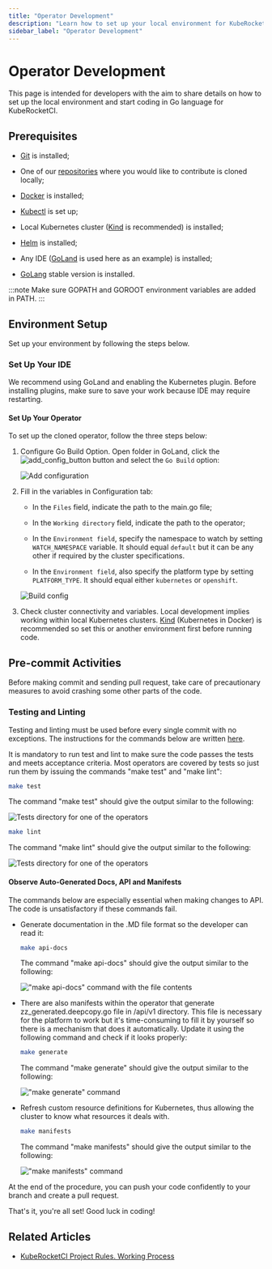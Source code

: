 ```yaml
---
title: "Operator Development"
description: "Learn how to set up your local environment for KubeRocketCI operator development with Go language, including IDE setup, pre-commit activities, testing, and linting."
sidebar_label: "Operator Development"
---
```

<!-- markdownlint-disable MD025 -->

# Operator Development

<head>
  <link rel="canonical" href="https://docs.kuberocketci.io/docs/developer-guide/local-development" />
</head>

This page is intended for developers with the aim to share details on how to set up the local environment and start coding in Go language for KubeRocketCI.

## Prerequisites

* [Git](https://github.com/git-guides/install-git) is installed;

* One of our [repositories](https://github.com/epam/edp-install/blob/master/README.md#edp-repositories-description) where you would like to contribute is cloned locally;

* [Docker](https://docs.docker.com/engine/install/) is installed;

* [Kubectl](https://kubernetes.io/docs/setup/) is set up;

* Local Kubernetes cluster ([Kind](https://kind.sigs.k8s.io/) is recommended) is installed;

* [Helm](https://helm.sh/docs/intro/install/) is installed;

* Any IDE ([GoLand](https://www.jetbrains.com/go/) is used here as an example) is installed;

* [GoLang](https://go.dev/dl/) stable version is installed.

:::note
  Make sure GOPATH and GOROOT environment variables are added in PATH.
:::

## Environment Setup

Set up your environment by following the steps below.

### Set Up Your IDE

We recommend using  GoLand  and enabling the  Kubernetes  plugin. Before installing plugins, make sure to save your work because IDE may require restarting.

#### Set Up Your Operator

To set up the cloned operator, follow the three steps below:

1. Configure Go Build Option. Open folder in GoLand, click the ![add_config_button](../assets/developer-guide/add_config_button.png "add_config_button") button and select the `Go Build` option:

    ![Add configuration](../assets/developer-guide/add_configuration.png "Add configuration")

2. Fill in the variables in Configuration tab:

    * In the `Files` field, indicate the path to the main.go file;

    * In the `Working directory` field, indicate the path to the operator;

    * In the `Environment field`, specify the namespace to watch by setting `WATCH_NAMESPACE` variable. It should equal `default` but it can be any other if required by the cluster specifications.

    * In the `Environment field`, also specify the platform type by setting `PLATFORM_TYPE`. It should equal either `kubernetes` or `openshift`.

    ![Build config](../assets/developer-guide/build_config.png "Build config")

3. Check cluster connectivity and variables. Local development implies working within local Kubernetes clusters. [Kind](https://kind.sigs.k8s.io/) (Kubernetes in Docker) is recommended so set this or another environment first before running code.

## Pre-commit Activities

Before making commit and sending pull request, take care of precautionary measures to avoid crashing some other parts of the code.

### Testing and Linting

Testing and linting must be used before every single commit with no exceptions. The instructions for the commands below are written [here](https://github.com/epam/edp-keycloak-operator/blob/master/Makefile).

It is mandatory to run test and lint to make sure the code passes the tests and meets acceptance criteria. Most operators are covered by tests so just run them by issuing the commands "make test" and "make lint":

  ```bash
  make test
  ```

  The command "make test" should give the output similar to the following:

  ![Tests directory for one of the operators](../assets/developer-guide/make_test.png)

  ```bash
  make lint
  ```

  The command "make lint" should give the output similar to the following:

  ![Tests directory for one of the operators](../assets/developer-guide/make_lint.png)

#### Observe Auto-Generated Docs, API and Manifests

The commands below are especially essential when making changes to API. The code is unsatisfactory if these commands fail.

* Generate documentation in the .MD file format so the developer can read it:

  ```bash
  make api-docs
  ```

  The command "make api-docs" should give the output similar to the following:

  !["make api-docs" command with the file contents](../assets/developer-guide/api-docs.png)

* There are also manifests within the operator that generate zz_generated.deepcopy.go file in /api/v1 directory. This file is necessary for the platform to work but it's time-consuming to fill it by yourself so there is a mechanism that does it automatically. Update it using the following command and check if it looks properly:

  ```bash
  make generate
  ```

  The command "make generate" should give the output similar to the following:

  !["make generate" command](../assets/developer-guide/make_generate.png)

* Refresh custom resource definitions for Kubernetes, thus allowing the cluster to know what resources it deals with.

  ```bash
  make manifests
  ```

  The command "make manifests" should give the output similar to the following:

  !["make manifests" command](../assets/developer-guide/make_manifests.png)

At the end of the procedure, you can push your code confidently to your branch and create a pull request.

That's it, you're all set! Good luck in coding!

## Related Articles

* [KubeRocketCI Project Rules. Working Process](./edp-workflow.md)
